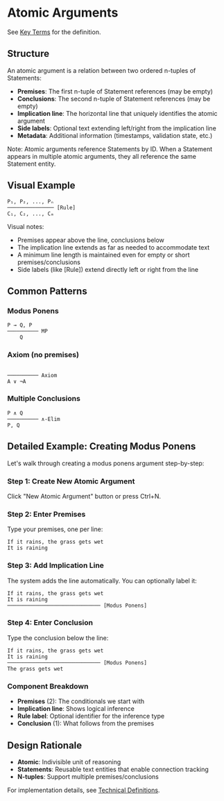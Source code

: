 # Atomic Arguments

See [Key Terms](./key-terms.md#atomic-argument) for the definition.

## Structure

An atomic argument is a relation between two ordered n-tuples of Statements:
- **Premises**: The first n-tuple of Statement references (may be empty)
- **Conclusions**: The second n-tuple of Statement references (may be empty)
- **Implication line**: The horizontal line that uniquely identifies the atomic argument
- **Side labels**: Optional text extending left/right from the implication line
- **Metadata**: Additional information (timestamps, validation state, etc.)

Note: Atomic arguments reference Statements by ID. When a Statement appears in multiple atomic arguments, they all reference the same Statement entity.

## Visual Example

```
P₁, P₂, ..., Pₙ
─────────────── [Rule]
C₁, C₂, ..., Cₘ
```

Visual notes:
- Premises appear above the line, conclusions below
- The implication line extends as far as needed to accommodate text
- A minimum line length is maintained even for empty or short premises/conclusions
- Side labels (like [Rule]) extend directly left or right from the line

## Common Patterns

### Modus Ponens
```
P → Q, P
────────── MP
    Q
```

### Axiom (no premises)
```

────────── Axiom
A ∨ ¬A
```

### Multiple Conclusions
```
P ∧ Q
────────── ∧-Elim
P, Q
```

## Detailed Example: Creating Modus Ponens

Let's walk through creating a modus ponens argument step-by-step:

### Step 1: Create New Atomic Argument
Click "New Atomic Argument" button or press Ctrl+N.

### Step 2: Enter Premises
Type your premises, one per line:
```
If it rains, the grass gets wet
It is raining
```

### Step 3: Add Implication Line
The system adds the line automatically. You can optionally label it:
```
If it rains, the grass gets wet
It is raining
────────────────────────────── [Modus Ponens]
```

### Step 4: Enter Conclusion
Type the conclusion below the line:
```
If it rains, the grass gets wet
It is raining
────────────────────────────── [Modus Ponens]
The grass gets wet
```

### Component Breakdown
- **Premises** (2): The conditionals we start with
- **Implication line**: Shows logical inference
- **Rule label**: Optional identifier for the inference type
- **Conclusion** (1): What follows from the premises

## Design Rationale

- **Atomic**: Indivisible unit of reasoning
- **Statements**: Reusable text entities that enable connection tracking
- **N-tuples**: Support multiple premises/conclusions

For implementation details, see [Technical Definitions](../08-technical-design/technical-definitions.md).